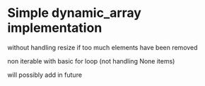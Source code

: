 # Simple dynamic_array implementation

without handling resize if too much elements have been removed

non iterable with basic for loop (not handling None items)

will possibly add in future
